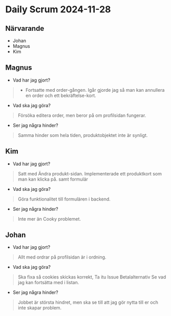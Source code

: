# Daily Scrum 2024-11-28

## Närvarande

- Johan
- Magnus
- Kim

## Magnus

- Vad har jag gjort?

>- Fortsatte med order-gången. Igår gjorde jag så man kan annullera en order och ett bekräftelse-kort.

- Vad ska jag göra?

> Försöka editera order, men beror på om profilsidan fungerar.

- Ser jag några hinder?

> Samma hinder som hela tiden, produktobjektet inte är synligt.

## Kim

- Vad har jag gjort?

> Satt med Ändra produkt-sidan. Implementerade ett produktkort som man kan klicka på. samt formulär

- Vad ska jag göra?

> Göra funktionalitet till formulären i backend.

- Ser jag några hinder?

> Inte mer än Cooky problemet.

## Johan

- Vad har jag gjort?

> Allt med ordrar på profilsidan är i ordning.

- Vad ska jag göra?

> Ska fixa så cookies skickas korrekt,
> Ta itu Issue Betalalternativ
> Se vad jag kan fortsätta med i listan.

- Ser jag några hinder?

> Jobbet är största hindret, men ska se till att jag gör nytta till er och inte skapar problem.
